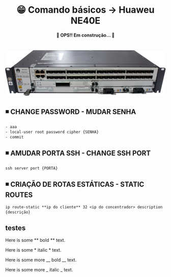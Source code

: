 <h1 align="center">😁 Comando básicos -> Huaweu NE40E</h1>

<h4 align="center">
  🚧 OPS!! Em construção... 🚧
</h4>

<h1 align="center">
  <img alt="ne40e" title="ne40e" src="../img/ne40e.png" />
</h1>

## ◾ CHANGE PASSWORD - MUDAR SENHA
    - aaa
    - local-user root password cipher {SENHA}
    - commit

## ◾ AMUDAR PORTA SSH - CHANGE SSH PORT
    ssh server port {PORTA}

## ◾ CRIAÇÃO DE ROTAS ESTÁTICAS - STATIC ROUTES
    ip route-static **ip do cliente** 32 <ip do concentrador> description {descrição}

## testes
Here is some ** bold ** text.

Here is some * italic * text.

Here is some more __ bold __ text.

Here is some more _ italic _ text.